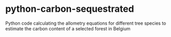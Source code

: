 # python-carbon-sequestrated
Python code calculating the allometry equations for different tree species to estimate the carbon content of a selected forest in Belgium
